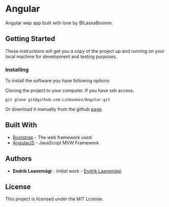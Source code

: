 # Angular

Angular wep app built with love by @LasnaBoomin.

## Getting Started

These instructions will get you a copy of the project up and running on your local machine for development and testing purposes.


### Installing

To install the software you have following options:

Cloning the project to your computer. If you have ssh access.

```
git glone git@github.com:Lznboomin/Angular.git
```

Or download it manually from the github [page](https://github.com/Lznboomin/Angular).


## Built With

* [Bootstrap](https://getbootstrap.com/) - The web framework used
* [AngularJS](https://angularjs.org/) - JavaScript MVW Framework


## Authors

* **Endrik Laanemägi** - *Initial work* - [Endrik Laanemägi](https://github.com/Lznboomin)


## License

This project is licensed under the MIT License.
